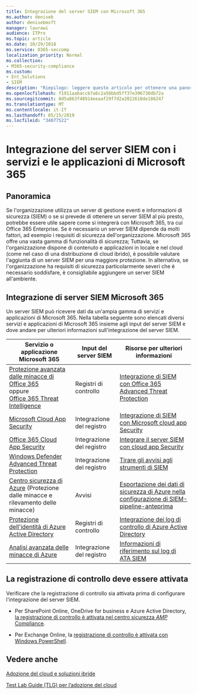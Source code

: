 ```yaml
---
title: Integrazione del server SIEM con Microsoft 365
ms.author: deniseb
author: denisebmsft
manager: laurawi
audience: ITPro
ms.topic: article
ms.date: 10/29/2018
ms.service: O365-seccomp
localization_priority: Normal
ms.collection:
- M365-security-compliance
ms.custom:
- Ent_Solutions
- SIEM
description: "Riepilogo: leggere questo articolo per ottenere una panoramica dell'integrazione del server SIEM con Microsoft 365."
ms.openlocfilehash: f1911aabaccb7a6c2a56bbd5ff37e396730db72a
ms.sourcegitcommit: 0d5a863f48914eeaaf29f7d2a2022618de186247
ms.translationtype: MT
ms.contentlocale: it-IT
ms.lasthandoff: 05/15/2019
ms.locfileid: "34077522"
---
```

# <a name="siem-server-integration-with-microsoft-365-services-and-applications"></a>Integrazione del server SIEM con i servizi e le applicazioni di Microsoft 365

## <a name="overview"></a>Panoramica

Se l'organizzazione utilizza un server di gestione eventi e informazioni di sicurezza (SIEM) o se si prevede di ottenere un server SIEM al più presto, potrebbe essere utile sapere come si integrerà con Microsoft 365, tra cui Office 365 Enterprise. Se è necessario un server SIEM dipende da molti fattori, ad esempio i requisiti di sicurezza dell'organizzazione. Microsoft 365 offre una vasta gamma di funzionalità di sicurezza; Tuttavia, se l'organizzazione dispone di contenuto e applicazioni in locale e nel cloud (come nel caso di una distribuzione di cloud ibrido), è possibile valutare l'aggiunta di un server SIEM per una maggiore protezione. In alternativa, se l'organizzazione ha requisiti di sicurezza particolarmente severi che è necessario soddisfare, è consigliabile aggiungere un server SIEM all'ambiente.

## <a name="siem-server-integration-microsoft-365"></a>Integrazione di server SIEM Microsoft 365

Un server SIEM può ricevere dati da un'ampia gamma di servizi e applicazioni di Microsoft 365. Nella tabella seguente sono elencati diversi servizi e applicazioni di Microsoft 365 insieme agli input del server SIEM e dove andare per ulteriori informazioni sull'integrazione del server SIEM. 

| Servizio o applicazione Microsoft 365 | Input del server SIEM | Risorse per ulteriori informazioni |
| --- | --- | --- |
| [Protezione avanzata dalle minacce di Office 365](office-365-atp.md) <br/>   oppure   <br/>[Office 365 Threat Intelligence](office-365-ti.md) | Registri di controllo | [Integrazione di SIEM con Office 365 Advanced Threat Protection](siem-integration-with-office-365-ti.md) |
| [Microsoft Cloud App Security](https://docs.microsoft.com/cloud-app-security/what-is-cloud-app-security) | Integrazione del registro | [Integrazione di SIEM con Microsoft cloud app Security](https://docs.microsoft.com/cloud-app-security/siem) |
| [Office 365 Cloud App Security](https://docs.microsoft.com/cloud-app-security/what-is-cloud-app-security) | Integrazione del registro | [Integrare il server SIEM con cloud app Security](https://docs.microsoft.com/cloud-app-security/siem) |
| [Windows Defender Advanced Threat Protection](https://docs.microsoft.com/windows/security/threat-protection/) | Integrazione del registro | [Tirare gli avvisi agli strumenti di SIEM](https://docs.microsoft.com/windows/security/threat-protection/windows-defender-atp/configure-siem-windows-defender-advanced-threat-protection) |
| [Centro sicurezza di Azure](https://docs.microsoft.com/azure/security-center/security-center-intro) (Protezione dalle minacce e rilevamento delle minacce) | Avvisi | [Esportazione dei dati di sicurezza di Azure nella configurazione di SIEM-pipeline-anteprima](https://docs.microsoft.com/azure/security-center/security-center-export-data-to-siem) |
| [Protezione dell'identità di Azure Active Directory](https://docs.microsoft.com/azure/active-directory/identity-protection/overview) | Registri di controllo | [Integrazione dei log di controllo di Azure Active Directory](https://docs.microsoft.com/azure/security/security-azure-log-integration-ad) |
| [Analisi avanzata delle minacce di Azure](https://docs.microsoft.com/azure/security/azure-threat-detection) | Integrazione del registro | [Informazioni di riferimento sul log di ATA SIEM](https://docs.microsoft.com/advanced-threat-analytics/cef-format-sa) |

## <a name="audit-logging-must-be-turned-on"></a>La registrazione di controllo deve essere attivata

Verificare che la registrazione di controllo sia attivata prima di configurare l'integrazione del server SIEM. 

- Per SharePoint Online, OneDrive for business e Azure Active Directory, [la registrazione di controllo è attivata nel centro sicurezza _AMP_ Compliance](https://docs.microsoft.com/office365/securitycompliance/turn-audit-log-search-on-or-off).

- Per Exchange Online, la [registrazione di controllo è attivata con Windows PowerShell](https://docs.microsoft.com/office365/securitycompliance/enable-mailbox-auditing).
 
## <a name="see-also"></a>Vedere anche

[Adozione del cloud e soluzioni ibride](https://docs.microsoft.com/office365/enterprise/cloud-adoption-and-hybrid-solutions)
  
[Test Lab Guide (TLG) per l’adozione del cloud](https://docs.microsoft.com/office365/enterprise/cloud-adoption-test-lab-guides-tlgs)


